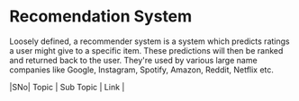 # Recomendation System

Loosely defined, a recommender system is a system which predicts ratings a user might give to a specific item. These predictions will then be ranked and returned back to the user. They're used by various large name companies like Google, Instagram, Spotify, Amazon, Reddit, Netflix etc.


|SNo| Topic | Sub Topic | Link |
